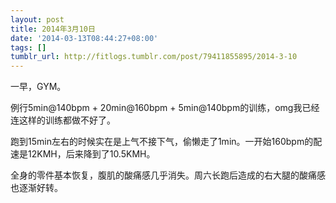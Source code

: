 ```yaml
---
layout: post
title: 2014年3月10日
date: '2014-03-13T08:44:27+08:00'
tags: []
tumblr_url: http://fitlogs.tumblr.com/post/79411855895/2014-3-10
---
```

一早，GYM。

例行5min@140bpm + 20min@160bpm + 5min@140bpm的训练，omg我已经连这样的训练都做不好了。

跑到15min左右的时候实在是上气不接下气，偷懒走了1min。一开始160bpm的配速是12KMH，后来降到了10.5KMH。

全身的零件基本恢复，腹肌的酸痛感几乎消失。周六长跑后造成的右大腿的酸痛感也逐渐好转。

